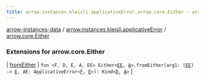 ```yaml
---
title: arrow.instances.kleisli.applicativeError.arrow.core.Either - arrow-instances-data
---
```


[arrow-instances-data](../../index.html) / [arrow.instances.kleisli.applicativeError](../index.html) / [arrow.core.Either](./index.html)

### Extensions for arrow.core.Either

| [fromEither](from-either.html) | `fun <F, D, E, A, EE> Either<`[`EE`](from-either.html#EE)`, `[`A`](from-either.html#A)`>.fromEither(arg1: (`[`EE`](from-either.html#EE)`) -> `[`E`](from-either.html#E)`, AE: ApplicativeError<`[`F`](from-either.html#F)`, `[`E`](from-either.html#E)`>): Kind<`[`D`](from-either.html#D)`, `[`A`](from-either.html#A)`>` |

